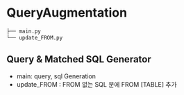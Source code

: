 # QueryAugmentation
```bash
├── main.py
└── update_FROM.py
``` 
## Query & Matched SQL Generator
- main: query, sql Generation
- update_FROM : FROM 없는 SQL 문에 FROM [TABLE] 추가
